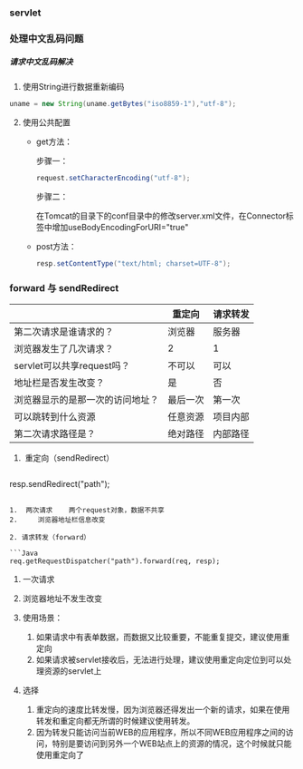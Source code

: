 ### servlet

### 处理中文乱码问题

##### 请求中文乱码解决

1. 使用String进行数据重新编码

```Java
uname = new String(uname.getBytes("iso8859-1"),"utf-8");
```

 2. 使用公共配置

    - get方法：

      步骤一：

      ```Java
      request.setCharacterEncoding("utf-8");
      ```

      步骤二：

      在Tomcat的目录下的conf目录中的修改server.xml文件，在Connector标签中增加useBodyEncodingForURI="true"

    - post方法：

      ```Java
      resp.setContentType("text/html; charset=UTF-8");
      ```


### forward 与 sendRedirect

|                                  | 重定向   | 请求转发 |
| -------------------------------- | -------- | -------- |
| 第二次请求是谁请求的？           | 浏览器   | 服务器   |
| 浏览器发生了几次请求？           | 2        | 1        |
| servlet可以共享request吗？       | 不可以   | 可以     |
| 地址栏是否发生改变？             | 是       | 否       |
| 浏览器显示的是那一次的访问地址？ | 最后一次 | 第一次   |
| 可以跳转到什么资源               | 任意资源 | 项目内部 |
| 第二次请求路径是？               | 绝对路径 | 内部路径 |

1. ​	重定向（sendRedirect）

   ```Java
resp.sendRedirect("path");
   ```

   1. ​	两次请求    两个request对象，数据不共享
   2. ​    浏览器地址栏信息改变
   
2. 请求转发（forward） 

   ```Java
   req.getRequestDispatcher("path").forward(req, resp);
   ```

   1. 一次请求
   2. 浏览器地址不发生改变
   
3. 使用场景：

   1. 如果请求中有表单数据，而数据又比较重要，不能重复提交，建议使用重定向
   2. 如果请求被servlet接收后，无法进行处理，建议使用重定向定位到可以处理资源的servlet上
   
4. 选择

   1. 重定向的速度比转发慢，因为浏览器还得发出一个新的请求，如果在使用转发和重定向都无所谓的时候建议使用转发。
   2. 因为转发只能访问当前WEB的应用程序，所以不同WEB应用程序之间的访问，特别是要访问到另外一个WEB站点上的资源的情况，这个时候就只能使用重定向了

   [^注]: 重定向丢失数据，但在spring3.1之后，可以使用Flash解决重定向时传值丢失的问题

   